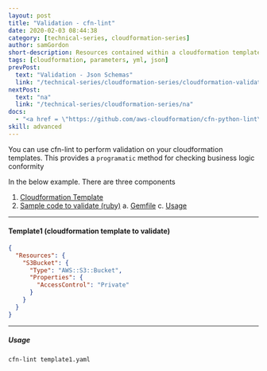 ```yaml
---
layout: post
title: "Validation - cfn-lint"
date: 2020-02-03 08:44:38
category: [technical-series, cloudformation-series]
author: samGordon
short-description: Resources contained within a cloudformation template/stack
tags: [cloudformation, parameters, yml, json]
prevPost:
  text: "Validation - Json Schemas"
  link: "/technical-series/cloudformation-series/cloudformation-validation-json-schema"
nextPost:
  text: "na"
  link: "/technical-series/cloudformation-series/na"
docs:
  - "<a href = \"https://github.com/aws-cloudformation/cfn-python-lint\">Github project for cfn-lint</a>"
skill: advanced
---
```


You can use cfn-lint to perform validation on your cloudformation templates. This provides a `programatic` method for checking business logic conformity

In the below example. There are three components

1. [Cloudformation Template](#cloudformation)
2. [Sample code to validate (ruby)](#ruby-validate)
  a. [Gemfile](#ruby-validate-gemfile)
  c. [Usage](#cfn-lint-usage)

---

<a name = "cloudformation"></a>
#### Template1 (cloudformation template to validate)

```json
{
  "Resources": {
    "S3Bucket": {
      "Type": "AWS::S3::Bucket",
      "Properties": {
        "AccessControl": "Private"
      }
    }
  }
}
```

---

<a name = "ruby-validate-usage"></a>
##### Usage
```shell
cfn-lint template1.yaml
```
